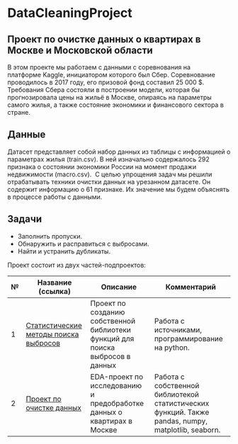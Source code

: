 # DataCleaningProject

## Проект по очистке данных о квартирах в Москве и Московской области

В этом проекте мы работаем с данными с соревнования на платформе Kaggle, инициатором которого был Сбер. Соревнование проводилось в 2017 году, его призовой фонд составил 25 000 $. Требования Сбера состояли в построении модели, которая бы прогнозировала цены на жильё в Москве, опираясь на параметры самого жилья, а также состояние экономики и финансового сектора в стране.

## Данные

Датасет представляет собой набор данных из таблицы с информацией о параметрах жилья (train.csv). В ней изначально содержалось 292 признака о состоянии экономики России на момент продажи недвижимости (macro.csv). 
С целью упрощения задач мы решили отрабатывать техники очистки данных на урезанном датасете.
Он содержит информацию о 61 признаке. Их значение мы будем объяснять в процессе работы с данными.

## Задачи

- Заполнить пропуски.
- Обнаружить и расправиться с выбросами.
- Найти и устранить дубликаты.

Проект состоит из двух частей-подпроектов:

|№|Название (ссылка)|Описание|Комментарий|
|-|-|-|-|
|1|[Статистические методы поиска выбросов](https://github.com/khav-i/DataCleaningProject/blob/master/outliers_lib/README.md)|Проект по созданию собственной библиотеки функций для поиска выбросов в данных|Работа с источниками, программирование на python.|
|2|[Проект по очистке данных](https://github.com/khav-i/DataCleaningProject/blob/master/data_cleaning_example.ipynb)|EDA-проект по исследованию и предобработке данных о квартирах в Москве|Работа с собственной библиотекой статистических функций. Также pandas, numpy, matplotlib, seaborn.|
